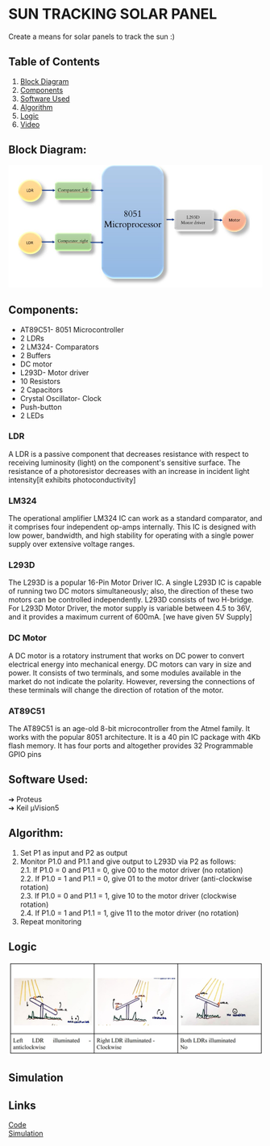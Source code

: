 # SUN TRACKING SOLAR PANEL 
 Create a means for solar panels to track the sun :)

## Table of Contents
1. [Block Diagram](#block-diagram)
2. [Components](#components)
3. [Software Used](#software-used)
4. [Algorithm](#algorithm)
5. [Logic](#logic)
6. [Video](#simulation)
## Block Diagram:
![Block Diagram](https://github.com/avaneesh2001/SUN-TRACKING-SOLAR-PANEL/blob/main/block_diagram.jpg)

## Components:
- AT89C51- 8051 Microcontroller
- 2 LDRs
- 2 LM324- Comparators
- 2 Buffers
- DC motor
- L293D- Motor driver
- 10 Resistors
- 2 Capacitors
- Crystal Oscillator- Clock
- Push-button
- 2 LEDs

### LDR
A LDR is a passive component that decreases resistance with respect to receiving luminosity (light) on the component's sensitive surface. The resistance of a photoresistor decreases with an increase in incident
light intensity[it exhibits photoconductivity]
### LM324
The operational amplifier LM324 IC can work as a standard comparator, and it comprises four independent op-amps internally. This IC is designed with low power, bandwidth, and high stability for operating with a single power supply over extensive voltage ranges.
### L293D
The L293D is a popular 16-Pin Motor Driver IC. A single L293D IC is capable of running two DC motors simultaneously; also, the direction of these two motors can be controlled independently. L293D consists of two H-bridge. For L293D Motor Driver, the motor supply is variable between 4.5 to 36V, and it provides a maximum current of 600mA. [we have given 5V Supply]
### DC Motor
A DC motor is a rotatory instrument that works on DC power to convert electrical energy into mechanical energy. DC motors can vary in size and power. It consists of two terminals, and some modules available in the market do not indicate the polarity. However, reversing the connections of these terminals will change the direction of rotation of the motor.
### AT89C51
The AT89C51 is an age-old 8-bit microcontroller from the Atmel family. It works with the popular 8051 architecture. It is a 40 pin IC package with 4Kb flash memory. It has four ports and altogether provides 32 Programmable GPIO pins
## Software Used:
➔ Proteus\
➔ Keil μVision5

## Algorithm:
1. Set P1 as input and P2 as output
2. Monitor P1.0 and P1.1 and give output to L293D via P2 as follows:\
    2.1. If P1.0 = 0 and P1.1 = 0, give 00 to the motor driver (no rotation)\
    2.2. If P1.0 = 1 and P1.1 = 0, give 01 to the motor driver (anti-clockwise rotation)\
    2.3. If P1.0 = 0 and P1.1 = 1, give 10 to the motor driver (clockwise rotation)\
    2.4. If P1.0 = 1 and P1.1 = 1, give 11 to the motor driver (no rotation)
3. Repeat monitoring

## Logic
![Logic](https://github.com/avaneesh2001/SUN-TRACKING-SOLAR-PANEL/blob/main/logic.jpg)

## Simulation

## Links
[Code](https://github.com/avaneesh2001/SUN-TRACKING-SOLAR-PANEL/blob/main/sun_tracking_code.asm)\
[Simulation](https://github.com/avaneesh2001/SUN-TRACKING-SOLAR-PANEL/blob/main/sun_track_sim.pdsprj)